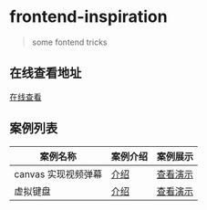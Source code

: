 # frontend-inspiration

> some fontend tricks

## 在线查看地址
[在线查看](https://chenkuan1110.github.io/frontend-inspiration/)

## 案例列表

| 案例名称 | 案例介绍 | 案例展示 |
| --- | --- | --- |
| canvas 实现视频弹幕 | [介绍](https://chenkuan1110.github.io/video-barrage/readme.md) | [查看演示](https://chenkuan1110.github.io/frontend-inspiration//video-barrage/index.html)|
| 虚拟键盘 | [介绍](./Keyboard/README.md) | [查看演示](https://chenkuan1110.github.io/Keyboard/index.html)|